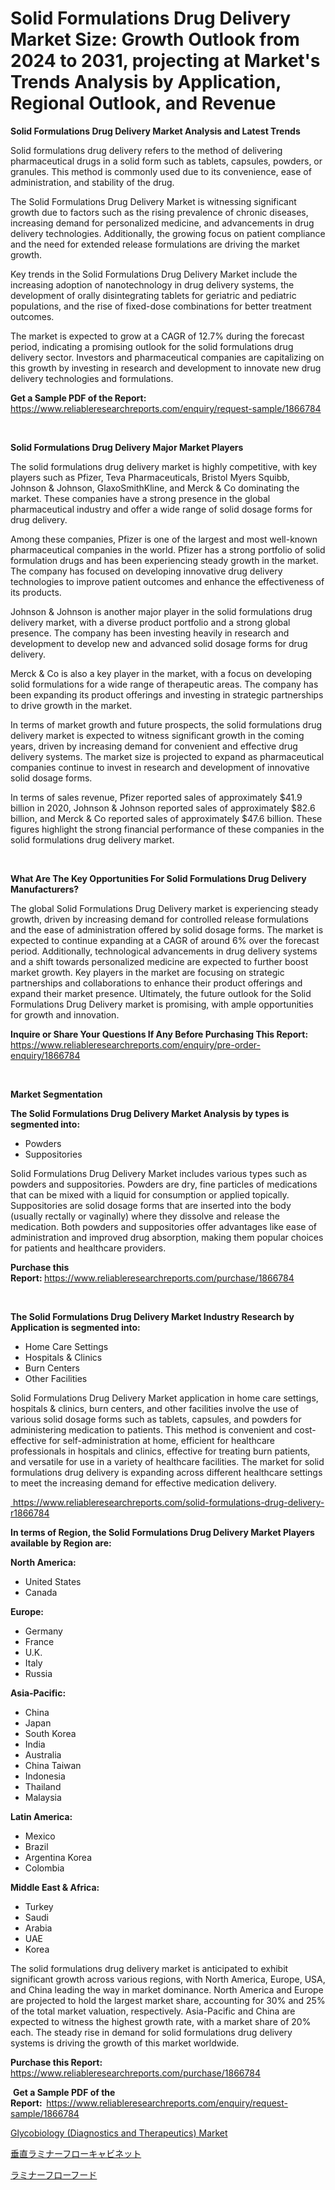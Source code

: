 <p><h1>Solid Formulations Drug Delivery Market Size: Growth Outlook from 2024 to 2031, projecting at Market's Trends Analysis by Application, Regional Outlook, and Revenue</h1></p><p><strong>Solid Formulations Drug Delivery Market Analysis and Latest Trends</strong></p>
<p><p>Solid formulations drug delivery refers to the method of delivering pharmaceutical drugs in a solid form such as tablets, capsules, powders, or granules. This method is commonly used due to its convenience, ease of administration, and stability of the drug.</p><p>The Solid Formulations Drug Delivery Market is witnessing significant growth due to factors such as the rising prevalence of chronic diseases, increasing demand for personalized medicine, and advancements in drug delivery technologies. Additionally, the growing focus on patient compliance and the need for extended release formulations are driving the market growth.</p><p>Key trends in the Solid Formulations Drug Delivery Market include the increasing adoption of nanotechnology in drug delivery systems, the development of orally disintegrating tablets for geriatric and pediatric populations, and the rise of fixed-dose combinations for better treatment outcomes.</p><p>The market is expected to grow at a CAGR of 12.7% during the forecast period, indicating a promising outlook for the solid formulations drug delivery sector. Investors and pharmaceutical companies are capitalizing on this growth by investing in research and development to innovate new drug delivery technologies and formulations.</p></p>
<p><strong>Get a Sample PDF of the Report:&nbsp;</strong> <a href="https://www.reliableresearchreports.com/enquiry/request-sample/1866784">https://www.reliableresearchreports.com/enquiry/request-sample/1866784</a></p>
<p>&nbsp;</p>
<p><strong>Solid Formulations Drug Delivery Major Market Players</strong></p>
<p><p>The solid formulations drug delivery market is highly competitive, with key players such as Pfizer, Teva Pharmaceuticals, Bristol Myers Squibb, Johnson & Johnson, GlaxoSmithKline, and Merck & Co dominating the market. These companies have a strong presence in the global pharmaceutical industry and offer a wide range of solid dosage forms for drug delivery.</p><p>Among these companies, Pfizer is one of the largest and most well-known pharmaceutical companies in the world. Pfizer has a strong portfolio of solid formulation drugs and has been experiencing steady growth in the market. The company has focused on developing innovative drug delivery technologies to improve patient outcomes and enhance the effectiveness of its products.</p><p>Johnson & Johnson is another major player in the solid formulations drug delivery market, with a diverse product portfolio and a strong global presence. The company has been investing heavily in research and development to develop new and advanced solid dosage forms for drug delivery.</p><p>Merck & Co is also a key player in the market, with a focus on developing solid formulations for a wide range of therapeutic areas. The company has been expanding its product offerings and investing in strategic partnerships to drive growth in the market.</p><p>In terms of market growth and future prospects, the solid formulations drug delivery market is expected to witness significant growth in the coming years, driven by increasing demand for convenient and effective drug delivery systems. The market size is projected to expand as pharmaceutical companies continue to invest in research and development of innovative solid dosage forms.</p><p>In terms of sales revenue, Pfizer reported sales of approximately $41.9 billion in 2020, Johnson & Johnson reported sales of approximately $82.6 billion, and Merck & Co reported sales of approximately $47.6 billion. These figures highlight the strong financial performance of these companies in the solid formulations drug delivery market.</p></p>
<p>&nbsp;</p>
<p><strong>What Are The Key Opportunities For Solid Formulations Drug Delivery Manufacturers?</strong></p>
<p><p>The global Solid Formulations Drug Delivery market is experiencing steady growth, driven by increasing demand for controlled release formulations and the ease of administration offered by solid dosage forms. The market is expected to continue expanding at a CAGR of around 6% over the forecast period. Additionally, technological advancements in drug delivery systems and a shift towards personalized medicine are expected to further boost market growth. Key players in the market are focusing on strategic partnerships and collaborations to enhance their product offerings and expand their market presence. Ultimately, the future outlook for the Solid Formulations Drug Delivery market is promising, with ample opportunities for growth and innovation.</p></p>
<p><strong>Inquire or Share Your Questions If Any Before Purchasing This Report:</strong> <a href="https://www.reliableresearchreports.com/enquiry/pre-order-enquiry/1866784">https://www.reliableresearchreports.com/enquiry/pre-order-enquiry/1866784</a></p>
<p>&nbsp;</p>
<p><strong>Market Segmentation</strong></p>
<p><strong>The Solid Formulations Drug Delivery Market Analysis by types is segmented into:</strong></p>
<p><ul><li>Powders</li><li>Suppositories</li></ul></p>
<p><p>Solid Formulations Drug Delivery Market includes various types such as powders and suppositories. Powders are dry, fine particles of medications that can be mixed with a liquid for consumption or applied topically. Suppositories are solid dosage forms that are inserted into the body (usually rectally or vaginally) where they dissolve and release the medication. Both powders and suppositories offer advantages like ease of administration and improved drug absorption, making them popular choices for patients and healthcare providers.</p></p>
<p><strong>Purchase this Report:&nbsp;</strong><a href="https://www.reliableresearchreports.com/purchase/1866784">https://www.reliableresearchreports.com/purchase/1866784</a></p>
<p>&nbsp;</p>
<p><strong>The Solid Formulations Drug Delivery Market Industry Research by Application is segmented into:</strong></p>
<p><ul><li>Home Care Settings</li><li>Hospitals & Clinics</li><li>Burn Centers</li><li>Other Facilities</li></ul></p>
<p><p>Solid Formulations Drug Delivery Market application in home care settings, hospitals & clinics, burn centers, and other facilities involve the use of various solid dosage forms such as tablets, capsules, and powders for administering medication to patients. This method is convenient and cost-effective for self-administration at home, efficient for healthcare professionals in hospitals and clinics, effective for treating burn patients, and versatile for use in a variety of healthcare facilities. The market for solid formulations drug delivery is expanding across different healthcare settings to meet the increasing demand for effective medication delivery.</p></p>
<p><a href="https://www.reliableresearchreports.com/solid-formulations-drug-delivery-r1866784">&nbsp;https://www.reliableresearchreports.com/solid-formulations-drug-delivery-r1866784</a></p>
<p><strong>In terms of Region, the Solid Formulations Drug Delivery Market Players available by Region are:</strong></p>
<p>
    <p> <strong> North America: </strong>
        <ul>
            <li>United States</li>
            <li>Canada</li>
        </ul>
        </p> 
    <p> <strong> Europe: </strong>
        <ul>
            <li>Germany</li>
            <li>France</li>
            <li>U.K.</li>
            <li>Italy</li>
            <li>Russia</li>
        </ul>
        </p> 
    <p> <strong> Asia-Pacific: </strong>
        <ul>
            <li>China</li>
            <li>Japan</li>
            <li>South Korea</li>
            <li>India</li>
            <li>Australia</li>
            <li>China Taiwan</li>
            <li>Indonesia</li>
            <li>Thailand</li>
            <li>Malaysia</li>
        </ul>
        </p> 
    <p> <strong> Latin America: </strong>
        <ul>
            <li>Mexico</li>
            <li>Brazil</li>
            <li>Argentina Korea</li>
            <li>Colombia</li>
        </ul>
        </p> 
    <p> <strong> Middle East & Africa: </strong>
        <ul>
            <li>Turkey</li>
            <li>Saudi</li>
            <li>Arabia</li>
            <li>UAE</li>
            <li>Korea</li>
        </ul>
    </p>
    </p>
<p><p>The solid formulations drug delivery market is anticipated to exhibit significant growth across various regions, with North America, Europe, USA, and China leading the way in market dominance. North America and Europe are projected to hold the largest market share, accounting for 30% and 25% of the total market valuation, respectively. Asia-Pacific and China are expected to witness the highest growth rate, with a market share of 20% each. The steady rise in demand for solid formulations drug delivery systems is driving the growth of this market worldwide.</p></p>
<p><strong>Purchase this Report: </strong><a href="https://www.reliableresearchreports.com/purchase/1866784">https://www.reliableresearchreports.com/purchase/1866784</a></p>
<p>&nbsp;<strong>Get a Sample PDF of the Report:&nbsp;&nbsp;</strong><a href="https://www.reliableresearchreports.com/enquiry/request-sample/1866784">https://www.reliableresearchreports.com/enquiry/request-sample/1866784</a></p>
<p><strong></strong></p>
<p><p><a href="https://github.com/wnxtvsgd56/Market-Research-Report-List-1/blob/main/glycobiology-diagnostics-and-therapeutics-market.md">Glycobiology (Diagnostics and Therapeutics) Market</a></p><p><a href="https://github.com/DwightHuels1/Market-Research-Report-List-1/blob/main/2102853166608.md">垂直ラミナーフローキャビネット</a></p><p><a href="https://github.com/JanickJohns/Market-Research-Report-List-1/blob/main/7773736166609.md">ラミナーフローフード</a></p></p>